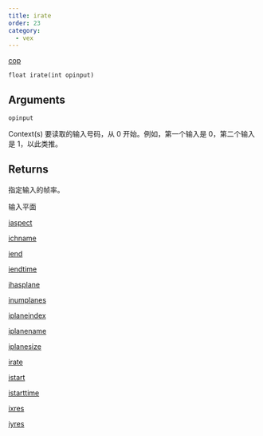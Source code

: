 ```yaml
---
title: irate
order: 23
category:
  - vex
---
```


[cop](../contexts/cop.html)

`float irate(int opinput)`

## Arguments

`opinput`

Context(s) 要读取的输入号码，从 0 开始。例如，第一个输入是 0，第二个输入是 1，以此类推。

## Returns

指定输入的帧率。

输入平面

[iaspect](iaspect.html)

[ichname](ichname.html)

[iend](iend.html)

[iendtime](iendtime.html)

[ihasplane](ihasplane.html)

[inumplanes](inumplanes.html)

[iplaneindex](iplaneindex.html)

[iplanename](iplanename.html)

[iplanesize](iplanesize.html)

[irate](irate.html)

[istart](istart.html)

[istarttime](istarttime.html)

[ixres](ixres.html)

[iyres](iyres.html)
